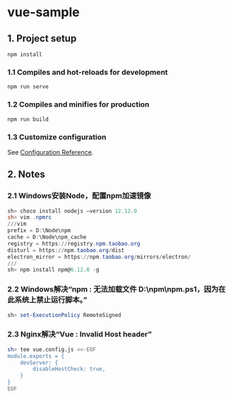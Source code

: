 # vue-sample

## 1. Project setup
```
npm install
```

### 1.1 Compiles and hot-reloads for development
```
npm run serve
```

### 1.2 Compiles and minifies for production
```
npm run build
```

### 1.3 Customize configuration
See [Configuration Reference](https://cli.vuejs.org/config/).


## 2. Notes

### 2.1 Windows安装Node，配置npm加速镜像
```powershell
sh> choco install nodejs –version 12.12.0
sh> vim .npmrc
///vim
prefix = D:\Node\npm
cache = D:\Node\npm_cache
registry = https://registry.npm.taobao.org
disturl = https://npm.taobao.org/dist
electron_mirror = https://npm.taobao.org/mirrors/electron/
///
sh> npm install npm@6.12.0 -g
```

### 2.2 Windows解决“npm : 无法加载文件 D:\npm\npm.ps1，因为在此系统上禁止运行脚本。”
```powershell
sh> set-ExecutionPolicy RemoteSigned
```

### 2.3 Nginx解决“Vue : Invalid Host header”
```bash
sh> tee vue.config.js <<-EOF
module.exports = {
    devServer: {
        disableHostCheck: true,
    }
}
EOF
```
